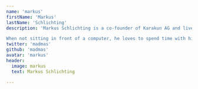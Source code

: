 ```yaml
---
name: 'markus'
firstName: 'Markus'
lastName: 'Schlichting'
description: 'Markus Schlichting is a co-founder of Karakun AG and lives in Siegburg, Germany. He is organizer of the Hackergarten in Basel and occasionally speaks at user groups and conferences and writes articles. Software Engineering, agile methodology and Open Source are concers of his heart.  

When not sitting in front of a computer, he loves to spend time with his sons and his wife, taking photographs or to get some fresh air driving his motorbike.'
twitter: 'madmas'
github: 'madmas'
avatar: 'markus'
header:
  image: markus
  text: Markus Schlichting

---
```

